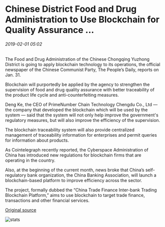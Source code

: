 # Chinese District Food and Drug Administration to Use Blockchain for Quality Assurance ...

###### 2019-02-01 05:02

The Food and Drug Administration of the Chinese Chongqing Yuzhong District is going to apply blockchain technology to its operations, the official newspaper of the Chinese Communist Party, The People’s Daily, reports on Jan. 31.

Blockchain will purportedly be applied by the agency to strengthen the supervision of food and drug quality assurance with better traceability of the product life cycle and anti-counterfeiting measures.

Deng Ke, the CEO of PrimeNumber Chain Technology Chengdu Co., Ltd — the company that developed the blockchain which will be used by the system — said that the system will not only help improve the government's regulatory measures, but will also improve the efficiency of the supervision.

The blockchain traceability system will also provide centralized management of traceability information for enterprises and permit queries for information about products.

As Cointelegraph recently reported, the Cyberspace Administration of China has introduced new regulations for blockchain firms that are operating in the country.

Also, at the beginning of the current month, news broke that China’s self-regulatory bank organization, the China Banking Association, will launch a blockchain-based platform to improve efficiency across the sector.

The project, formally dubbed the “China Trade Finance Inter-bank Trading Blockchain Platform,” aims to use blockchain to target trade finance, transactions and other financial services.

[Original source](https://cointelegraph.com/news/chinese-district-food-and-drug-administration-to-use-blockchain-for-quality-assurance)

![stats](https://c.statcounter.com/11760860/0/a89fa40b/1/ "stats")
